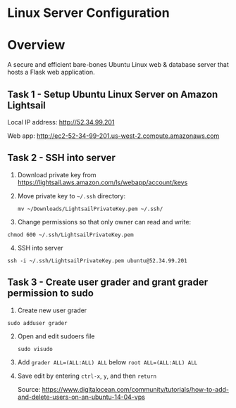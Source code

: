 # Linux Server Configuration

# Overview
A secure and efficient bare-bones Ubuntu Linux web & database server that hosts a Flask web application.

## Task 1 - Setup Ubuntu Linux Server on Amazon Lightsail

Local IP address: http://52.34.99.201

Web app: http://ec2-52-34-99-201.us-west-2.compute.amazonaws.com

## Task 2 - SSH into server

1. Download private key from
https://lightsail.aws.amazon.com/ls/webapp/account/keys

2. Move private key to ```~/.ssh``` directory:

   ```mv ~/Downloads/LightsailPrivateKey.pem ~/.ssh/```

3. Change permissions so that only owner can read and write:

  ```chmod 600 ~/.ssh/LightsailPrivateKey.pem```

4. SSH into server

  ```ssh -i ~/.ssh/LightsailPrivateKey.pem ubuntu@52.34.99.201```

## Task 3 - Create user grader and grant grader permission to sudo

1. Create new user grader

  ``` sudo adduser grader ```

2. Open and edit sudoers file

     ``` sudo visudo ```

3. Add ``` grader ALL=(ALL:ALL) ALL ``` below ``` root ALL=(ALL:ALL) ALL ```

4. Save edit by entering ``` ctrl-x ```, ``` y ```, and then ``` return ```

   Source: https://www.digitalocean.com/community/tutorials/how-to-add-and-delete-users-on-an-ubuntu-14-04-vps
